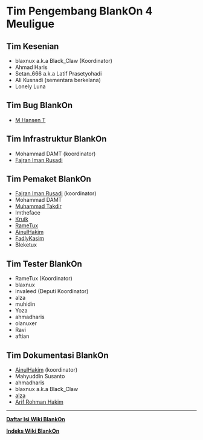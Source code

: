 # Tim Pengembang BlankOn 4 Meuligue

## Tim Kesenian
  - blaxnux a.k.a Black_Claw (Koordinator)
  - Ahmad Haris
  - Setan_666 a.k.a Latif Prasetyohadi
  - Ali Kusnadi (sementara berkelana)
  - Lonely Luna 

## Tim Bug BlankOn
  - [M Hansen T](http://dev.blankonlinux.or.id/wiki/mht)

## Tim Infrastruktur BlankOn
  - Mohammad DAMT (koordinator)
  - [Fajran Iman Rusadi](http://dev.blankonlinux.or.id/wiki/FajranImanRusadi) 

## Tim Pemaket BlankOn
  - [Fajran Iman Rusadi](http://dev.blankonlinux.or.id/wiki/FajranImanRusadi) (koordinator)
  - Mohammad DAMT
  - [Muhammad Takdir](http://dev.blankonlinux.or.id/wiki/MuhammadTakdir)
  - Imtheface
  - [Kruik](http://dev.blankonlinux.or.id/wiki/kruik)
  - [RameTux](http://dev.blankonlinux.or.id/wiki/RameTux)
  - [AinulHakim](http://dev.blankonlinux.or.id/wiki/AinulHakim)
  - [FadlyKasim](http://dev.blankonlinux.or.id/wiki/FadlyKasim)
  - Bleketux 

## Tim Tester BlankOn
  - RameTux (Koordinator)
  - blaxnux
  - invaleed (Deputi Koordinator)
  - alza
  - muhidin
  - Yoza
  - ahmadharis
  - olanuxer
  - Ravi
  - aftian 

## Tim Dokumentasi BlankOn
  - [AinulHakim](http://dev.blankonlinux.or.id/wiki/AinulHakim) (koordinator)
  - Mahyuddin Susanto
  - ahmadharis
  - blaxnux a.k.a Black_Claw
  - [alza](http://dev.blankonlinux.or.id/wiki/alza)
  - [Arif Rohman Hakim](http://dev.blankonlinux.or.id/wiki/arifrohman1) 
  
  


---
[**Daftar Isi Wiki BlankOn**](/wiki/DaftarIsi/index.html)
 
[**Indeks Wiki BlankOn**](/wiki/Indeks.html)



